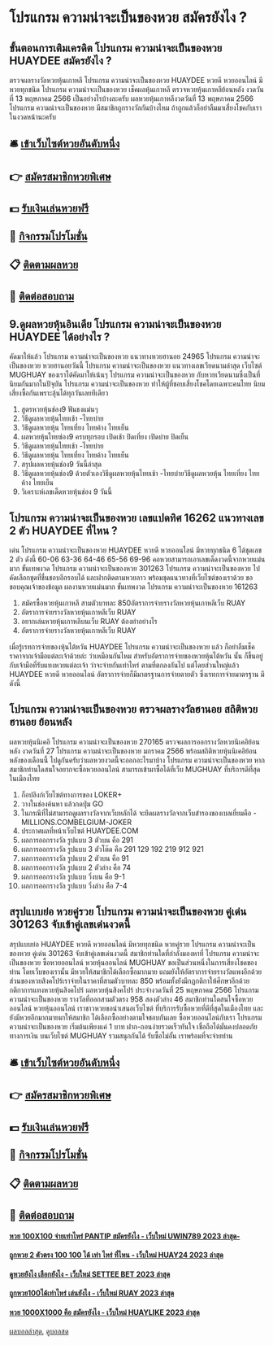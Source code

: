 # โปรแกรม ความน่าจะเป็นของหวย สมัครยังไง ?
## ขั้นตอนการเติมเครดิต โปรแกรม ความน่าจะเป็นของหวย HUAYDEE สมัครยังไง ?
ตรวจผลรางวัลหวยหุ้นเกาหลี โปรแกรม ความน่าจะเป็นของหวย HUAYDEE หวยดี หวยออนไลน์ มีหวยทุกชนิด โปรแกรม ความน่าจะเป็นของหวย เช็คผลหุ้นเกาหลี ตรวจหวยหุ้นเกาหลีย้อนหลัง งวดวันที่ 13 พฤษภาคม 2566
เป็นอย่างไรบ้างละครับ ผลหวยหุ้นเกาหลีงวดวันที่ 13 พฤษภาคม 2566 โปรแกรม ความน่าจะเป็นของหวย มีสมาชิกถูกรางวัลกันบ้างไหม ถ้าถูกแล้วก็อย่าลืมมาเสี่ยงโชคกับเราในงวดหน้านะครับ

## 🛎 [เข้าเว็บไซต์หวยอันดับหนึ่ง](https://bit.ly/3BG5bNw)
## 👉 [สมัครสมาชิกหวยพิเศษ](https://bit.ly/3BG5bNw)
## 💵 [รับเงินเล่นหวยฟรี](https://bit.ly/3C3mvgS)
## 👑 [กิจกรรมโปรโมชั่น](https://bit.ly/3C3mvgS)
## 📋 [ติดตามผลหวย](https://bit.ly/3C3mvgS)
## 📱 [ติดต่อสอบถาม](https://bit.ly/3C3mvgS)

## 9.ดูผลหวยหุ้นอินเดีย โปรแกรม ความน่าจะเป็นของหวย HUAYDEE ได้อย่างไร ?
คัดมาให้แล้ว โปรแกรม ความน่าจะเป็นของหวย แนวทางหวยฮานอย 24965 โปรแกรม ความน่าจะเป็นของหวย หวยฮานอยวันนี้ โปรแกรม ความน่าจะเป็นของหวย แนวทางเลขเวียดนามล่าสุด เว็บไซต์ MUGHUAY ของเราได้คัดมาให้เน้นๆ โปรแกรม ความน่าจะเป็นของหวย กับหวยเวียดนามซึ่งเป็นที่นิยมกันมากในปัจุบัน โปรแกรม ความน่าจะเป็นของหวย ทำให้ผู้ที่ชอบเสี่ยงโชคโดยเฉพาะคนไทย นิยมเสี่ยงซื้อกันเพราะลุ้นได้ทุกวันเลยทีเดียว
1. สูตรหวยหุ้นช่อง9 ฟันธงแม่นๆ
2. วิธีดูผลหวยหุ้นไทยเช้า -ไทยบ่าย
3. วิธีดูผลหวยหุ้น ไทยเที่ยง ไทยค้าง ไทยเย็น
4. ผลหวยหุ้นไทยช่อง9 ครบทุกรอบ เปิดเช้า ปิดเที่ยง เปิดบ่าย ปิดเย็น
5. วิธีดูผลหวยหุ้นไทยเช้า -ไทยบ่าย
6. วิธีดูผลหวยหุ้น ไทยเที่ยง ไทยค้าง ไทยเย็น
7. สรุปผลหวยหุ้นช่อง9 วันนี้ล่าสุด
8. วิธีดูผลหวยหุ้นช่อง9 ด้วยตัวเองวิธีดูผลหวยหุ้นไทยเช้า -ไทยบ่ายวิธีดูผลหวยหุ้น ไทยเที่ยง ไทยค้าง ไทยเย็น
9. วิเคราะห์เลขเด็ดหวยหุ้นช่อง 9 วันนี้

## โปรแกรม ความน่าจะเป็นของหวย เลขแปดทิศ 16262 แนวทางเลข 2 ตัว HUAYDEE ที่ไหน ?
เด่น โปรแกรม ความน่าจะเป็นของหวย HUAYDEE หวยดี หวยออนไลน์ มีหวยทุกชนิด 6 ได้ชุดเลข 2 ตัว ดังนี้
60-06
63-36
64-46
65-56
69-96
คอหวยสามารถเอาเลขเด็ดงวดนี้จากหวยแม่นมาก ขั้นเทพงวด โปรแกรม ความน่าจะเป็นของหวย 301263 โปรแกรม ความน่าจะเป็นของหวย ไปคัดเลือกชุดที่ชื่นชอบอีกรอบได้ และฝากติดตามหวยลาว พร้อมชุดแนวทางที่เว็บไซต์ของเราด้วย
ขอขอบคุณเจ้าของข้อมูล
ผลงานหวยแม่นมาก ขั้นเทพงวด โปรแกรม ความน่าจะเป็นของหวย 161263
1. สมัครซื้อหวยหุ้นเกาหลี สามตัวบาทละ 850อัตราการจ่ายรางวัลหวยหุ้นเกาหลีเว็บ RUAY
2. อัตราการจ่ายรางวัลหวยหุ้นเกาหลีเว็บ RUAY
3. อยากเล่นหวยหุ้นเกาหลีบนเว็บ RUAY ต้องทำอย่างไร
4. อัตราการจ่ายรางวัลหวยหุ้นเกาหลีเว็บ RUAY

เมื่อรู้เรทการจ่ายของหุ้นไต้หวัน HUAYDEE โปรแกรม ความน่าจะเป็นของหวย แล้ว ก็อย่าลืมเช็คราคาจากเจ้ามือแต่ละเจ้าด้วยล่ะ ว่าเหมือนกันไหม
สำหรับอัตราการจ่ายของหวยหุ้นไต้หวัน นั้น ก็ขึ้นอยู่กับเจ้ามือที่รับแทงหวยแต่ละเจ้า ว่าจะจ่ายกันเท่าไหร่ ตามที่ตกลงกันไป แต่โดยส่วนใหญ่แล้ว HUAYDEE หวยดี หวยออนไลน์ อัตราการจ่ายก็มีมาตรฐานการจ่ายตายตัว ซึ่งเรทการจ่ายมาตรฐาน
มีดังนี้

## โปรแกรม ความน่าจะเป็นของหวย ตรวจผลรางวัลฮานอย สถิติหวยฮานอย ย้อนหลัง
ผลหวยหุ้นนิเคอิ โปรแกรม ความน่าจะเป็นของหวย 270165 ตรวจผลการออกรางวัลหวยนิเคอิย้อนหลัง งวดวันที่ 27 โปรแกรม ความน่าจะเป็นของหวย มกราคม 2566 พร้อมสถิติหวยหุ้นนิเคอิย้อนหลังของเดือนนี้ ไปดูกันครับว่าผลหวยงวดนี้จะออกอะไรมาบ้าง โปรแกรม ความน่าจะเป็นของหวย หากสมาชิกท่านใดสนใจอยากจะซื้อหวยออนไลน์ สามารถเข้ามาซื้อได้ที่เว็บ MUGHUAY ที่บริการดีที่สุดในเมืองไทย
1. ก็อปลิงก์เว็บไซต์ทางการของ LOKER+
2. วางในช่องค้นหา แล้วกดปุ่ม GO
3. ในกรณีที่ไม่สามารถดูผลรางวัลจากเว็บหลักได้ จะยึดผลรางวัลจากเว็บสำรองของเบลเยี่ยมคือ -MILLIONS.COMBELGIUM-JOKER
4. ประกาศผลที่หน้าเว็บไซต์ HUAYDEE.COM
5. ผลการออกรางวัล รูปแบบ 3 ตัวบน คือ 291
6. ผลการออกรางวัล รูปแบบ 3 ตัวโต๊ด คือ 291 129 192 219 912 921
7. ผลการออกรางวัล รูปแบบ 2 ตัวบน คือ 91
8. ผลการออกรางวัล รูปแบบ 2 ตัวล่าง คือ 74
9. ผลการออกรางวัล รูปแบบ วิ่งบน คือ 9-1
10. ผลการออกรางวัล รูปแบบ วิ่งล่าง คือ 7-4

## สรุปแบบย่อ หวยคู่รวย โปรแกรม ความน่าจะเป็นของหวย คู่เด่น 301263 จับเข้าคู่เลขเด่นงวดนี้
สรุปแบบย่อ HUAYDEE หวยดี หวยออนไลน์ มีหวยทุกชนิด หวยคู่รวย โปรแกรม ความน่าจะเป็นของหวย คู่เด่น 301263 จับเข้าคู่เลขเด่นงวดนี้ สมาชิกท่านใดที่กำลังมองหาที่ โปรแกรม ความน่าจะเป็นของหวย ซื้อหวยออนไลน์ หวยหุ้นออนไลน์ MUGHUAY ขอเป็นส่วนหนึ่งในการเสี่ยงโชคของท่าน โดยเว็บของเรานั้น มีหวยให้สมาชิกได้เลือกซื้อมากมาย แถมยังให้อัตราการจ่ายรางวัลแพงอีกด้วย ส่วนของหวยสิงคโปร์เราจ่ายในราคาที่สามตัวบาทละ 850 พร้อมทั้งยังมีกฏกติกาให้ศึกษาอีกด้วย
กติกาการแทงหวยหุ้นสิงคโปร์
ผลหวยหุ้นสิงคโปร์ ประจำงวดวันที่ 25 พฤษภาคม 2566 โปรแกรม ความน่าจะเป็นของหวย รางวัลที่ออกสามตัวตรง 958 สองตัวล่าง 46 สมาชิกท่านใดสนใจซื้อหวยออนไลน์ หวยหุ้นออนไลน์ เราชาวหวยขอนำเสนอเว็บไซต์ ที่บริการรับซื้อหวยที่ดีที่สุดในเมืองไทย และยังมีหวยอีกมากมายมาให้สมาชิก ได้เลือกซื้ออย่างตามใจชอบกันเลย ซื้อหวยออนไลน์กับเรา โปรแกรม ความน่าจะเป็นของหวย เริ่มต้นเพียงแค่ 1 บาท ฝาก-ถอนง่ายรวดเร็วทันใจ เชื่อถือได้มั่นคงปลอดภัยทางการเงิน บนเว็บไซต์ MUGHUAY รวมสนุกกันได้ รับซื้อไม่อั้น เราพร้อมที่จะจ่ายท่าน

## 🛎 [เข้าเว็บไซต์หวยอันดับหนึ่ง](https://bit.ly/3BG5bNw)
## 👉 [สมัครสมาชิกหวยพิเศษ](https://bit.ly/3BG5bNw)
## 💵 [รับเงินเล่นหวยฟรี](https://bit.ly/3C3mvgS)
## 👑 [กิจกรรมโปรโมชั่น](https://bit.ly/3C3mvgS)
## 📋 [ติดตามผลหวย](https://bit.ly/3C3mvgS)
## 📱 [ติดต่อสอบถาม](https://bit.ly/3C3mvgS)

#### [หวย 100X100 จ่ายเท่าไหร่ PANTIP สมัครยังไง - เว็บใหม่ UWIN789 2023 ล่าสุด-](https://atom.io/themes/หวย%20100x100%20จ่ายเท่าไหร่%20pantip%20สมัครยังไง%20-%20เว็บใหม่%20uwin789%202023%20ล่าสุด-)
#### [ถูกหวย 2 ตัวตรง 100 100 ได้ เท่า ไหร่ ที่ไหน - เว็บใหม่ HUAY24 2023 ล่าสุด](https://atom.io/themes/ถูกหวย%202%20ตัวตรง%20100%20100%20ได้%20เท่า%20ไหร่%20ที่ไหน%20-%20เว็บใหม่%20huay24%202023%20ล่าสุด)
#### [ดูหวยยังไง เลือกยังไง - เว็บใหม่ SETTEE BET 2023 ล่าสุด](https://atom.io/themes/ดูหวยยังไง%20เลือกยังไง%20-%20เว็บใหม่%20settee%20bet%202023%20ล่าสุด)
#### [ถูกหวย100ได้เท่าไหร่ เล่นยังไง - เว็บใหม่ RUAY 2023 ล่าสุด](https://atom.io/themes/ถูกหวย100ได้เท่าไหร่%20เล่นยังไง%20-%20เว็บใหม่%20ruay%202023%20ล่าสุด)
#### [หวย 1000X1000 คือ สมัครยังไง - เว็บใหม่ HUAYLIKE 2023 ล่าสุด](https://atom.io/themes/หวย%201000x1000%20คือ%20สมัครยังไง%20-%20เว็บใหม่%20huaylike%202023%20ล่าสุด)

[ผลบอลล่าสุด](https://siamsport.tv "ผลบอลล่าสุด"), [ดูบอลสด](https://siamsport.tv/ดูบอลสด "ดูบอลสด")